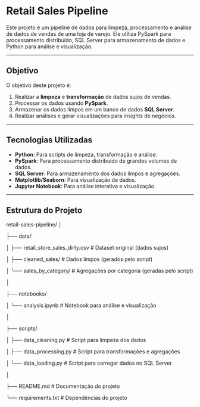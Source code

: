 # Retail Sales Pipeline

Este projeto é um pipeline de dados para limpeza, processamento e análise de dados de vendas de uma loja de varejo. Ele utiliza PySpark para processamento distribuído, SQL Server para armazenamento de dados e Python para análise e visualização.

---

## Objetivo

O objetivo deste projeto é:
1. Realizar a **limpeza** e **transformação** de dados sujos de vendas.
2. Processar os dados usando **PySpark**.
3. Armazenar os dados limpos em um banco de dados **SQL Server**.
4. Realizar análises e gerar visualizações para insights de negócios.

---

## Tecnologias Utilizadas

- **Python**: Para scripts de limpeza, transformação e análise.
- **PySpark**: Para processamento distribuído de grandes volumes de dados.
- **SQL Server**: Para armazenamento dos dados limpos e agregações.
- **Matplotlib/Seaborn**: Para visualização de dados.
- **Jupyter Notebook**: Para análise interativa e visualização.

---

## Estrutura do Projeto
retail-sales-pipeline/
  │
  
  ├── data/
  
  │ ├── retail_store_sales_dirty.csv # Dataset original (dados sujos)
  
  │ ├── cleaned_sales/ # Dados limpos (gerados pelo script)
  
  │ └── sales_by_category/ # Agregações por categoria (geradas pelo script)
  
  │
  
  ├── notebooks/
  
  │ └── analysis.ipynb # Notebook para análise e visualização
  
  │
  
  ├── scripts/
  
  │ ├── data_cleaning.py # Script para limpeza dos dados
  
  │ ├── data_processing.py # Script para transformações e agregações
  
  │ └── data_loading.py # Script para carregar dados no SQL Server  
  
  │
  
  ├── README.md # Documentação do projeto
  
  └── requirements.txt # Dependências do projeto

